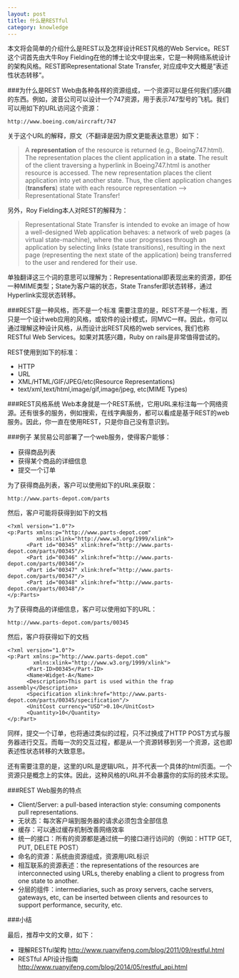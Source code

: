 ```yaml
---
layout: post
title: 什么是RESTful
category: knowledge
---
```


本文将会简单的介绍什么是REST以及怎样设计REST风格的Web Service。REST这个词首先由大牛Roy Fielding在他的博士论文中提出来，它是一种网络系统设计的架构风格。REST即Representational State Transfer, 对应成中文大概是“表述性状态转移”。

###为什么是REST
Web由各种各样的资源组成，一个资源可以是任何我们感兴趣的东西。例如，波音公司可以设计一个747资源，用于表示747型号的飞机。我们可以用如下的URL访问这个资源：
	
	http://www.boeing.com/aircraft/747

关于这个URL的解释，原文（不翻译是因为原文更能表达意思）如下：

>A **representation** of the resource is returned (e.g., Boeing747.html). The representation places the client
application in a **state**. The result of the client traversing a hyperlink in Boeing747.html is another resource is accessed. The new representation places the client application into yet another state. Thus, the client application changes (**transfers**) state with each resource representation --> Representational State
Transfer!

另外，Roy Fielding本人对REST的解释为：
> Representational State Transfer is intended to evoke an image of how a well-designed Web application
behaves: a network of web pages (a virtual state-machine), where the user progresses through an
application by selecting links (state transitions), resulting in the next page (representing the next state of
the application) being transferred to the user and rendered for their use.

单独翻译这三个词的意思可以理解为：Representational即表现出来的资源，即任一种MIME类型；State为客户端的状态，State Transfer即状态转移，通过Hyperlink实现状态转移。

###REST是一种风格，而不是一个标准
需要注意的是，REST不是一个标准，而只是一个设计web应用的风格，或软件的设计模式，同MVC一样。因此，你可以通过理解这种设计风格，从而设计出REST风格的web services, 我们也称RESTful Web Services。如果对其感兴趣，Ruby on rails是非常值得尝试的。

REST使用到如下的标准：

- HTTP
- URL
- XML/HTML/GIF/JPEG/etc(Resource Representations)
- text/xml,text/html,image/gif,image/jpeg, etc(MIME Types)

###REST风格系统
Web本身就是一个REST系统，它用URL来标注每一个网络资源。还有很多的服务，例如搜索，在线字典服务，都可以看成是基于REST的web服务。因此，你一直在使用REST，只是你自己没有意识到。

###例子
某贸易公司部署了一个web服务，使得客户能够：

- 获得商品列表
- 获得某个商品的详细信息
- 提交一个订单

为了获得商品列表，客户可以使用如下的URL来获取：

	http://www.parts-depot.com/parts

然后，客户可能将获得到如下的文档

	<?xml version="1.0"?>
	<p:Parts xmlns:p="http://www.parts-depot.com" 
	         xmlns:xlink="http://www.w3.org/1999/xlink">
	      <Part id="00345" xlink:href="http://www.parts-depot.com/parts/00345"/>
	      <Part id="00346" xlink:href="http://www.parts-depot.com/parts/00346"/>
	      <Part id="00347" xlink:href="http://www.parts-depot.com/parts/00347"/>
	      <Part id="00348" xlink:href="http://www.parts-depot.com/parts/00348"/>
	</p:Parts>

为了获得商品的详细信息，客户可以使用如下的URL：

	http://www.parts-depot.com/parts/00345

然后，客户将获得如下的文档

	<?xml version="1.0"?>
	<p:Part xmlns:p="http://www.parts-depot.com"   
	        xmlns:xlink="http://www.w3.org/1999/xlink">
	      <Part-ID>00345</Part-ID>
	      <Name>Widget-A</Name>
	      <Description>This part is used within the frap assembly</Description>
	      <Specification xlink:href="http://www.parts-depot.com/parts/00345/specification"/>
	      <UnitCost currency="USD">0.10</UnitCost>
	      <Quantity>10</Quantity>
	</p:Part>

同样，提交一个订单，也将通过类似的过程，只不过换成了HTTP POST方式与服务器进行交互。而每一次的交互过程，都是从一个资源转移到另一个资源，这也即表述性状态转移的大致意思。

还有需要注意的是，这里的URL是逻辑URL，并不代表一个具体的html页面。一个资源只是概念上的实体。因此，这种风格的URL并不会暴露你的实际的技术实现。

###REST Web服务的特点

- Client/Server: a pull-based interaction style: consuming components pull representations.
- 无状态：每次客户端到服务器的请求必须包含全部信息
- 缓存：可以通过缓存机制改善网络效率
- 统一的接口：所有的资源都是通过统一的接口进行访问的（例如：HTTP GET, PUT, DELETE POST）
- 命名的资源：系统由资源组成，资源用URL标识
- 相互联系的资源表述：the representations of the resources are interconnected using URLs, thereby enabling a client to progress from one state to another.
- 分层的组件：intermediaries, such as proxy servers, cache servers, gateways, etc, can be inserted between clients and resources to support performance, security, etc.

###小结

最后，推荐中文的文章，如下：

- 理解RESTful架构 <http://www.ruanyifeng.com/blog/2011/09/restful.html>
- RESTful API设计指南 <http://www.ruanyifeng.com/blog/2014/05/restful_api.html>